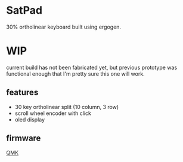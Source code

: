 # SatPad

30% ortholinear keyboard built using ergogen. 

# WIP

current build has not been fabricated yet, but previous prototype was functional enough that I'm pretty sure this one will work.

## features

- 30 key ortholinear split (10 column, 3 row)
- scroll wheel encoder with click
- oled display

## firmware
[QMK](https://github.com/jasonhazel/qmk_firmware/tree/master/keyboards/jasonhazel/satpad)
